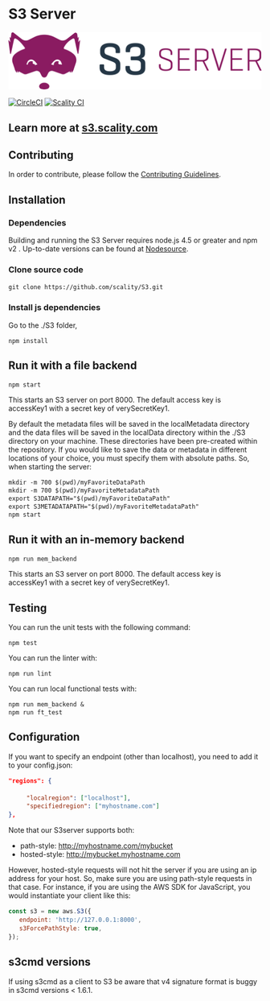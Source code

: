 # S3 Server

![S3 Server logo](res/Scality-S3-Server-Logo-Large.png)

[![CircleCI][badgepub]](https://circleci.com/gh/scality/S3)
[![Scality CI][badgepriv]](http://ci.ironmann.io/gh/scality/S3)

## Learn more at [s3.scality.com](http://s3.scality.com)

## Contributing

In order to contribute, please follow the
[Contributing Guidelines](
https://github.com/scality/Guidelines/blob/master/CONTRIBUTING.md).

## Installation

### Dependencies

Building and running the S3 Server requires node.js 4.5 or greater and npm v2
. Up-to-date versions can be found at
[Nodesource](https://github.com/nodesource/distributions).

### Clone source code

```shell
git clone https://github.com/scality/S3.git
```

### Install js dependencies

Go to the ./S3 folder,

```shell
npm install
```

## Run it with a file backend

```shell
npm start
```

This starts an S3 server on port 8000.
The default access key is accessKey1 with
a secret key of verySecretKey1.

By default the metadata files will be saved in the
localMetadata directory and the data files will be saved
in the localData directory within the ./S3 directory on your
machine.  These directories have been pre-created within the
repository.  If you would like to save the data or metadata in
different locations of your choice, you must specify them with absolute paths.
So, when starting the server:

```shell
mkdir -m 700 $(pwd)/myFavoriteDataPath
mkdir -m 700 $(pwd)/myFavoriteMetadataPath
export S3DATAPATH="$(pwd)/myFavoriteDataPath"
export S3METADATAPATH="$(pwd)/myFavoriteMetadataPath"
npm start
```

## Run it with an in-memory backend

```shell
npm run mem_backend
```

This starts an S3 server on port 8000.
The default access key is accessKey1 with
a secret key of verySecretKey1.

## Testing

You can run the unit tests with the following command:

```shell
npm test
```

You can run the linter with:

```shell
npm run lint
```

You can run local functional tests with:

```shell
npm run mem_backend &
npm run ft_test
```

## Configuration

If you want to specify an endpoint (other than localhost),
you need to add it to your config.json:

```json
"regions": {

     "localregion": ["localhost"],
     "specifiedregion": ["myhostname.com"]
},
```

Note that our S3server supports both:

- path-style: http://myhostname.com/mybucket
- hosted-style: http://mybucket.myhostname.com

However, hosted-style requests will not hit the server if you are
using an ip address for your host.
So, make sure you are using path-style requests in that case.
For instance, if you are using the AWS SDK for JavaScript,
you would instantiate your client like this:

```js
const s3 = new aws.S3({
   endpoint: 'http://127.0.0.1:8000',
   s3ForcePathStyle: true,
});
```

## s3cmd versions

If using s3cmd as a client to S3 be aware that v4 signature format
is buggy in s3cmd versions < 1.6.1.

[badgepub]: https://circleci.com/gh/scality/S3.svg?style=svg
[badgepriv]: http://ci.ironmann.io/gh/scality/S3.svg?style=svg&circle-token=1f105b7518b53853b5b7cf72302a3f75d8c598ae
